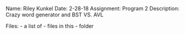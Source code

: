 Name: Riley Kunkel
Date: 2-28-18
Assignment: Program 2
Description:
    Crazy word generator and BST VS. AVL

Files:
    - a list of 
    - files in this 
    - folder
  
